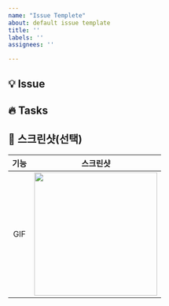 ```yaml
---
name: "Issue Templete"
about: default issue template
title: ''
labels: ''
assignees: ''

---
```


<!-- PR 제목 컨벤션: [이슈 라벨] 작업한 내용 요약 -->

## 💡 Issue
<!-- 이슈에 대해 간단하게 설명해 주세요 -->

## 🔥 Tasks
<!-- 해야 할 작업들을 나열해 주세요 -->

## 🎨 스크린샷(선택)
<!-- img src "이부분에 gif파일 넣어주세요" -->
|기능|스크린샷|
|:--:|:--:|
|GIF|<img src = "" width ="250">|
